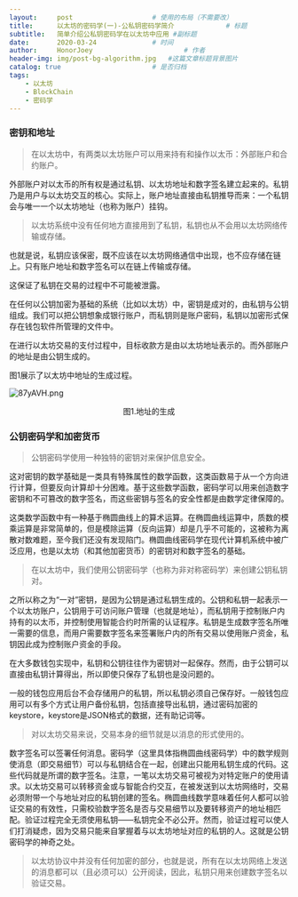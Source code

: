 ```yaml
---
layout:     post   				    # 使用的布局（不需要改）
title:      以太坊的密码学(一)-公私钥密码学简介				# 标题 
subtitle:   简单介绍公私钥密码学在以太坊中应用 #副标题
date:       2020-03-24 				# 时间
author:     HonorJoey 						# 作者
header-img: img/post-bg-algorithm.jpg 	#这篇文章标题背景图片
catalog: true 						# 是否归档
tags:
    - 以太坊
    - BlockChain
    - 密码学
---
```


### 密钥和地址

> 在以太坊中，有两类以太坊账户可以用来持有和操作以太币：外部账户和合约账户。

外部账户对以太币的所有权是通过私钥、以太坊地址和数字签名建立起来的。私钥乃是用户与以太坊交互的核心。实际上，账户地址直接由私钥推导而来：一个私钥会与唯一一个以太坊地址（也称为账户）挂钩。

> 以太坊系统中没有任何地方直接用到了私钥，私钥也从不会用以太坊网络传输或存储。

也就是说，私钥应该保密，既不应该在以太坊网络通信中出现，也不应存储在链上。只有账户地址和数字签名可以在链上传输或存储。

这保证了私钥在交易的过程中不可能被泄露。

在任何以公钥加密为基础的系统（比如以太坊）中，密钥是成对的，由私钥与公钥组成。我们可以把公钥想象成银行账户，而私钥则是账户密码，私钥以加密形式保存在钱包软件所管理的文件中。

在进行以太坊交易的支付过程中，目标收款方是由以太坊地址表示的。而外部账户的地址是由公钥生成的。

图1展示了以太坊中地址的生成过程。


![87yAVH.png](https://s1.ax1x.com/2020/03/23/87yAVH.png)
<div style="text-align: center;">图1.地址的生成</div>


### 公钥密码学和加密货币

> 公钥密码学使用一种独特的密钥对来保护信息安全。

这对密钥的数学基础是一类具有特殊属性的数学函数，这类函数易于从一个方向进行计算，但要反向计算却十分困难。基于这些数学函数，密码学可以用来创造数字密钥和不可篡改的数字签名，而这些密钥与签名的安全性都是由数学定律保障的。


这类数学函数中有一种基于椭圆曲线上的算术运算。在椭圆曲线运算中，质数的模乘运算是非常简单的，但是模除运算（反向运算）却是几乎不可能的，这被称为离散对数难题，至今我们还没有发现陷门。椭圆曲线密码学在现代计算机系统中被广泛应用，也是以太坊（和其他加密货币）的密钥对和数字签名的基础。

> 在以太坊中，我们使用公钥密码学（也称为非对称密码学）来创建公钥私钥对。

之所以称之为“一对”密钥，是因为公钥是通过私钥生成的。公钥和私钥一起表示一个以太坊账户，公钥用于可访问账户管理（也就是地址），而私钥用于控制账户内持有的以太币，并控制使用智能合约时所需的认证程序。私钥是生成数字签名所唯一需要的信息，而用户需要数字签名来签署账户内的所有交易以使用账户资金，私钥因此成为控制账户资金的手段。

在大多数钱包实现中，私钥和公钥往往作为密钥对一起保存。然而，由于公钥可以直接由私钥计算得出，所以即使只保存了私钥也是没问题的。

一般的钱包应用后台不会存储用户的私钥，所以私钥必须自己保存好。一般钱包应用可以有多个方式让用户备份私钥，包括直接导出私钥，通过密码加密的keystore，keystore是JSON格式的数据，还有助记词等。


> 对以太坊交易来说，交易本身的细节就是以消息的形式使用的。

数字签名可以签署任何消息。密码学（这里具体指椭圆曲线密码学）中的数学规则使消息（即交易细节）可以与私钥结合在一起，创建出只能用私钥生成的代码。这些代码就是所谓的数字签名。注意，一笔以太坊交易可被视为对特定账户的使用请求。以太坊交易可以转移资金或与智能合约交互，在被发送到以太坊网络时，交易必须附带一个与地址对应的私钥创建的签名。椭圆曲线数学意味着任何人都可以验证交易的有效性，只需校验数字签名是否与交易细节以及要转移资产的地址相匹配。验证过程完全无须使用私钥——私钥完全不必公开。然而，验证过程可以使人们打消疑虑，因为交易只能来自掌握着与以太坊地址对应的私钥的人。这就是公钥密码学的神奇之处。

> 以太坊协议中并没有任何加密的部分，也就是说，所有在以太坊网络上发送的消息都可以（且必须可以）公开阅读，因此，私钥只用来创建数字签名以验证交易。